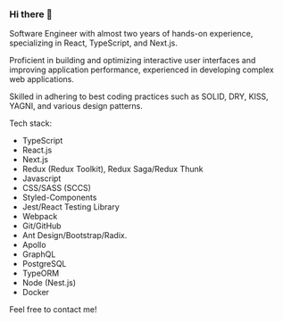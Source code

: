 ### Hi there 👋

Software Engineer with almost two years of hands-on experience, specializing in React, TypeScript, and Next.js. 

Proficient in building and optimizing interactive user interfaces and improving application performance, experienced in developing complex web applications. 

Skilled in adhering to best coding practices such as SOLID, DRY, KISS, YAGNI, and various design patterns. 

Tech stack: 
- TypeScript
- React.js
- Next.js
- Redux (Redux Toolkit), Redux Saga/Redux Thunk
- Javascript
- CSS/SASS (SCCS)
- Styled-Components
- Jest/React Testing Library
- Webpack
- Git/GitHub
- Ant Design/Bootstrap/Radix.
- Apollo
- GraphQL
- PostgreSQL
- TypeORM
- Node (Nest.js)
- Docker

Feel free to contact me!
